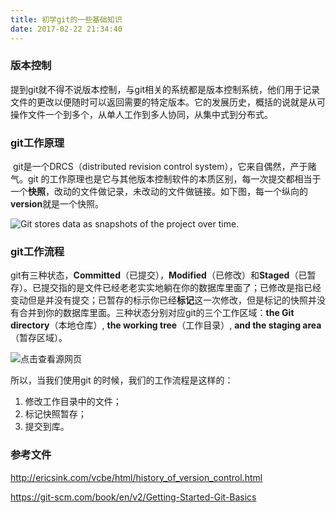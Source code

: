 ```yaml
---
title: 初学git的一些基础知识
date: 2017-02-22 21:34:40
---
```


### 版本控制

​	提到git就不得不说版本控制，与git相关的系统都是版本控制系统，他们用于记录文件的更改以便随时可以返回需要的特定版本。它的发展历史，概括的说就是从可操作文件一个到多个，从单人工作到多人协同，从集中式到分布式。

### git工作原理

​	git是一个DRCS（distributed revision control system），它来自偶然，产于赌气。git 的工作原理也是它与其他版本控制软件的本质区别，每一次提交都相当于一个**快照**，改动的文件做记录，未改动的文件做链接。如下图，每一个纵向的**version**就是一个快照。

![Git stores data as snapshots of the project over time.](https://git-scm.com/book/en/v2/images/snapshots.png)

### git工作流程

​	git有三种状态，**Committed**（已提交），**Modified**（已修改）和**Staged**（已暂存）。已提交指的是文件已经老老实实地躺在你的数据库里面了；已修改是指已经变动但是并没有提交；已暂存的标示你已经**标记**这一次修改，但是标记的快照并没有合并到你的数据库里面。三种状态分别对应git的三个工作区域：**the Git directory**（本地仓库）, **the working tree**（工作目录）, **and the staging area**（暂存区域）。

![点击查看源网页](http://images0.cnblogs.com/blog2015/512650/201508/181930031754207.png)

所以，当我们使用git 的时候，我们的工作流程是这样的：

1.  修改工作目录中的文件；
2.  标记快照暂存；
3.  提交到库。

### 参考文件

<http://ericsink.com/vcbe/html/history_of_version_control.html>

<https://git-scm.com/book/en/v2/Getting-Started-Git-Basics>
